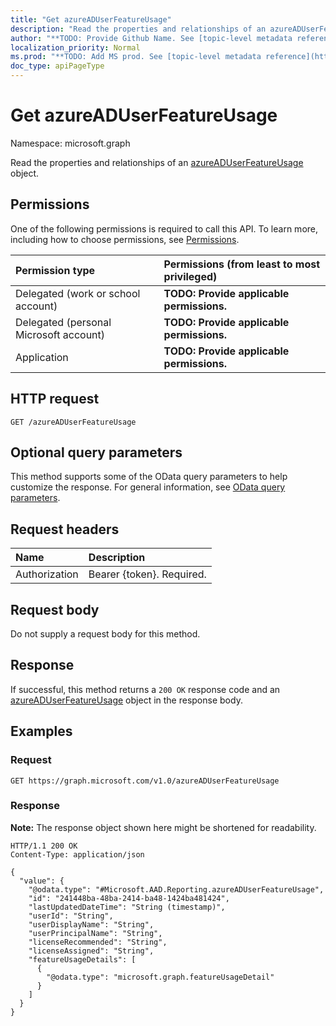 ```yaml
---
title: "Get azureADUserFeatureUsage"
description: "Read the properties and relationships of an azureADUserFeatureUsage object."
author: "**TODO: Provide Github Name. See [topic-level metadata reference](https://msgo.azurewebsites.net/add/document/guidelines/metadata.html#topic-level-metadata)**"
localization_priority: Normal
ms.prod: "**TODO: Add MS prod. See [topic-level metadata reference](https://msgo.azurewebsites.net/add/document/guidelines/metadata.html#topic-level-metadata)**"
doc_type: apiPageType
---
```


# Get azureADUserFeatureUsage
Namespace: microsoft.graph

Read the properties and relationships of an [azureADUserFeatureUsage](../resources/azureaduserfeatureusage.md) object.

## Permissions
One of the following permissions is required to call this API. To learn more, including how to choose permissions, see [Permissions](/graph/permissions-reference).

|Permission type|Permissions (from least to most privileged)|
|:---|:---|
|Delegated (work or school account)|**TODO: Provide applicable permissions.**|
|Delegated (personal Microsoft account)|**TODO: Provide applicable permissions.**|
|Application|**TODO: Provide applicable permissions.**|

## HTTP request

<!-- {
  "blockType": "ignored"
}
-->
``` http
GET /azureADUserFeatureUsage
```

## Optional query parameters
This method supports some of the OData query parameters to help customize the response. For general information, see [OData query parameters](/graph/query-parameters).

## Request headers
|Name|Description|
|:---|:---|
|Authorization|Bearer {token}. Required.|

## Request body
Do not supply a request body for this method.

## Response

If successful, this method returns a `200 OK` response code and an [azureADUserFeatureUsage](../resources/azureaduserfeatureusage.md) object in the response body.

## Examples

### Request
<!-- {
  "blockType": "request",
  "name": "get_azureaduserfeatureusage"
}
-->
``` http
GET https://graph.microsoft.com/v1.0/azureADUserFeatureUsage
```


### Response
**Note:** The response object shown here might be shortened for readability.
<!-- {
  "blockType": "response",
  "truncated": true,
  "@odata.type": "Microsoft.AAD.Reporting.azureADUserFeatureUsage"
}
-->
``` http
HTTP/1.1 200 OK
Content-Type: application/json

{
  "value": {
    "@odata.type": "#Microsoft.AAD.Reporting.azureADUserFeatureUsage",
    "id": "241448ba-48ba-2414-ba48-1424ba481424",
    "lastUpdatedDateTime": "String (timestamp)",
    "userId": "String",
    "userDisplayName": "String",
    "userPrincipalName": "String",
    "licenseRecommended": "String",
    "licenseAssigned": "String",
    "featureUsageDetails": [
      {
        "@odata.type": "microsoft.graph.featureUsageDetail"
      }
    ]
  }
}
```

